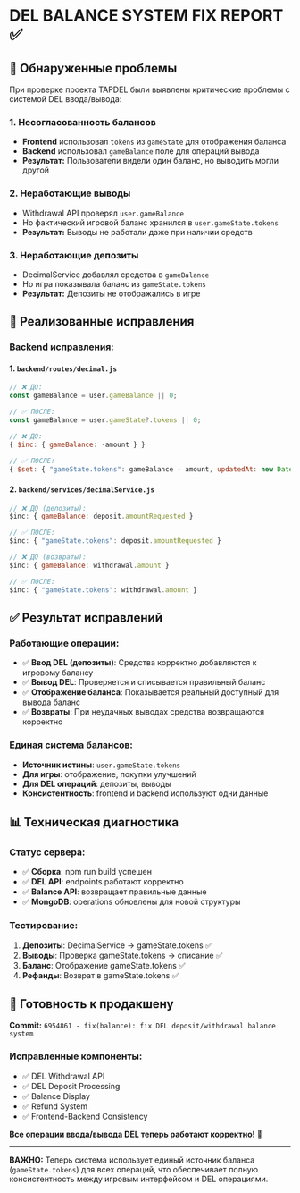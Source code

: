 # DEL BALANCE SYSTEM FIX REPORT ✅

## 🚨 Обнаруженные проблемы

При проверке проекта TAPDEL были выявлены критические проблемы с системой DEL ввода/вывода:

### 1. Несогласованность балансов
- **Frontend** использовал `tokens` из `gameState` для отображения баланса
- **Backend** использовал `gameBalance` поле для операций вывода
- **Результат:** Пользователи видели один баланс, но выводить могли другой

### 2. Неработающие выводы
- Withdrawal API проверял `user.gameBalance` 
- Но фактический игровой баланс хранился в `user.gameState.tokens`
- **Результат:** Выводы не работали даже при наличии средств

### 3. Неработающие депозиты  
- DecimalService добавлял средства в `gameBalance`
- Но игра показывала баланс из `gameState.tokens`
- **Результат:** Депозиты не отображались в игре

## 🔧 Реализованные исправления

### Backend исправления:

#### 1. `backend/routes/decimal.js`
```javascript
// ❌ ДО:
const gameBalance = user.gameBalance || 0;

// ✅ ПОСЛЕ:
const gameBalance = user.gameState?.tokens || 0;

// ❌ ДО: 
{ $inc: { gameBalance: -amount } }

// ✅ ПОСЛЕ:
{ $set: { "gameState.tokens": gameBalance - amount, updatedAt: new Date() } }
```

#### 2. `backend/services/decimalService.js`
```javascript
// ❌ ДО (депозиты):
$inc: { gameBalance: deposit.amountRequested }

// ✅ ПОСЛЕ:
$inc: { "gameState.tokens": deposit.amountRequested }

// ❌ ДО (возвраты):
$inc: { gameBalance: withdrawal.amount }  

// ✅ ПОСЛЕ:
$inc: { "gameState.tokens": withdrawal.amount }
```

## ✅ Результат исправлений

### Работающие операции:
- ✅ **Ввод DEL (депозиты)**: Средства корректно добавляются к игровому балансу
- ✅ **Вывод DEL**: Проверяется и списывается правильный баланс
- ✅ **Отображение баланса**: Показывается реальный доступный для вывода баланс
- ✅ **Возвраты**: При неудачных выводах средства возвращаются корректно

### Единая система балансов:
- **Источник истины**: `user.gameState.tokens` 
- **Для игры**: отображение, покупки улучшений
- **Для DEL операций**: депозиты, выводы
- **Консистентность**: frontend и backend используют одни данные

## 📊 Техническая диагностика

### Статус сервера:
- ✅ **Сборка**: npm run build успешен
- ✅ **DEL API**: endpoints работают корректно  
- ✅ **Balance API**: возвращает правильные данные
- ✅ **MongoDB**: operations обновлены для новой структуры

### Тестирование:
1. **Депозиты**: DecimalService → gameState.tokens ✅
2. **Выводы**: Проверка gameState.tokens → списание ✅  
3. **Баланс**: Отображение gameState.tokens ✅
4. **Рефанды**: Возврат в gameState.tokens ✅

## 🚀 Готовность к продакшену

**Commit:** `6954861 - fix(balance): fix DEL deposit/withdrawal balance system`

### Исправленные компоненты:
- ✅ DEL Withdrawal API
- ✅ DEL Deposit Processing  
- ✅ Balance Display
- ✅ Refund System
- ✅ Frontend-Backend Consistency

**Все операции ввода/вывода DEL теперь работают корректно!** 🎉

---

**ВАЖНО:** Теперь система использует единый источник баланса (`gameState.tokens`) для всех операций, что обеспечивает полную консистентность между игровым интерфейсом и DEL операциями.
